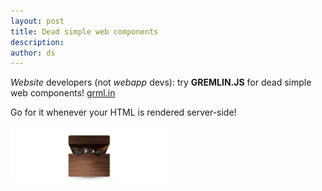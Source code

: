 ```yaml
---
layout: post
title: Dead simple web components
description:
author: ds
---
```


_Website_ developers (not _webapp_ devs): try __GREMLIN.JS__ for dead simple web components!
[grml.in](http://grml.in)

Go for it whenever your HTML is rendered server-side!

<img class="seamless" style="width: 50%; height: auto;" src="/content/images/2015/04/gremlinjs.png" alt="Fluffy thing in a wooden box">

